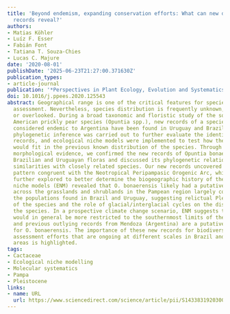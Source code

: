 ```yaml
---
title: 'Beyond endemism, expanding conservation efforts: What can new distribution
  records reveal?'
authors:
- Matias Köhler
- Luíz F. Esser
- Fabián Font
- Tatiana T. Souza-Chies
- Lucas C. Majure
date: '2020-08-01'
publishDate: '2025-06-23T21:27:00.371630Z'
publication_types:
- article-journal
publication: '*Perspectives in Plant Ecology, Evolution and Systematics*'
doi: 10.1016/j.ppees.2020.125543
abstract: Geographical range is one of the critical features for species conservation
  assessment. Nevertheless, species distribution is frequently unknown, undervalued
  or overlooked. During a broad taxonomic and floristic study of the southern South
  American prickly pear species (Opuntia spp.), new records of a species previously
  considered endemic to Argentina have been found in Uruguay and Brazil. Molecular
  phylogenetic inference was carried out to further evaluate the identity of the new
  records, and ecological niche models were implemented to test how the new records
  would fit in the previous known distribution of the species. Through molecular and
  morphological evidence, we confirmed the new records of Opuntia bonaerensis for
  Brazilian and Uruguayan floras and discussed its phylogenetic relationship and morphological
  similarities with closely related species. Our new records uncovered a distribution
  pattern congruent with the Neotropical Peripampasic Orogenic Arc, which must be
  further explored to better determine the biogeographic history of the species. Ecological
  niche models (ENM) revealed that O. bonaerensis likely had a putative ancient distribution
  across the grasslands and shrublands in the Pampean region largely congruent with
  the populations found in Brazil and Uruguay, suggesting relictual Pleistocene populations
  of the species and the role of glacial/interglacial cycles on the distribution of
  the species. In a prospective climate change scenario, ENM suggests that the species
  would in general be more restricted to the southernmost limits of the Pampa region
  and previous outlying records from Mendoza (Argentina) are a putative future refuge
  for O. bonaerensis. The importance of these new records for biodiversity and conservation
  assessment efforts that are ongoing at different scales in Brazil and neighboring
  areas is highlighted.
tags:
- Cactaceae
- Ecological niche modelling
- Molecular systematics
- Pampa
- Pleistocene
links:
- name: URL
  url: https://www.sciencedirect.com/science/article/pii/S1433831920300342
---
```

